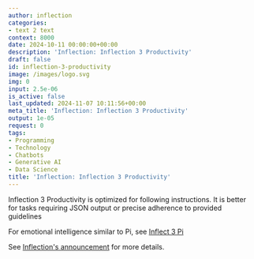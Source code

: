 ```yaml
---
author: inflection
categories:
- text 2 text
context: 8000
date: 2024-10-11 00:00:00+00:00
description: 'Inflection: Inflection 3 Productivity'
draft: false
id: inflection-3-productivity
image: /images/logo.svg
img: 0
input: 2.5e-06
is_active: false
last_updated: 2024-11-07 10:11:56+00:00
meta_title: 'Inflection: Inflection 3 Productivity'
output: 1e-05
request: 0
tags:
- Programming
- Technology
- Chatbots
- Generative AI
- Data Science
title: 'Inflection: Inflection 3 Productivity'
---
```
















Inflection 3 Productivity is optimized for following instructions. It is better for tasks requiring JSON output or precise adherence to provided guidelines

For emotional intelligence similar to Pi, see [Inflect 3 Pi](/inflection/inflection-3-pi)

See [Inflection's announcement](https://inflection.ai/blog/enterprise) for more details.

